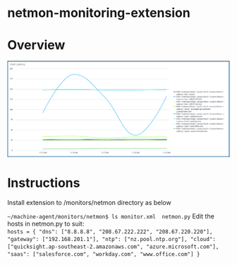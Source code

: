 # netmon-monitoring-extension

# Overview

![alt text](https://github.com/j-sulliman/netmon-monitoring-extension/blob/main/netmon.png)

# Instructions

Install extension to <machine-agent>/monitors/netmon directory as below

`
~/machine-agent/monitors/netmon$ ls
monitor.xml  netmon.py
` 
Edit the hosts in netmon.py to suit:   
`
hosts = {
    "dns": ["8.8.8.8", "208.67.222.222", "208.67.220.220"],
    "gateway": ["192.168.201.1"],
    "ntp": ["nz.pool.ntp.org"],
    "cloud": ["quicksight.ap-southeast-2.amazonaws.com", "azure.microsoft.com"],
    "saas": ["salesforce.com", "workday.com", "www.office.com"]
}
`
